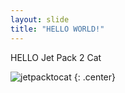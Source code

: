```yaml
---
layout: slide
title: "HELLO WORLD!"
---
```


HELLO Jet Pack 2 Cat

![jetpacktocat](https://octodex.github.com/images/jetpacktocat.png)
{: .center}
